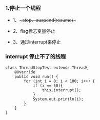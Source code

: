 ### 1.停止一个线程

- 1、~~~stop、suspend(resume)~~~

- 2、flag标志变量停止

- 3、通过interrupt来停止

### interrupt 停止不了的线程

```
class ThreadStopTest extends Thread{
    @Override
    public void run() {
        for (int i = 0; i < 100; i++) {
            if (i == 50){
                this.interrupt();
            }
            System.out.println(i);
        }
    }
}
```
